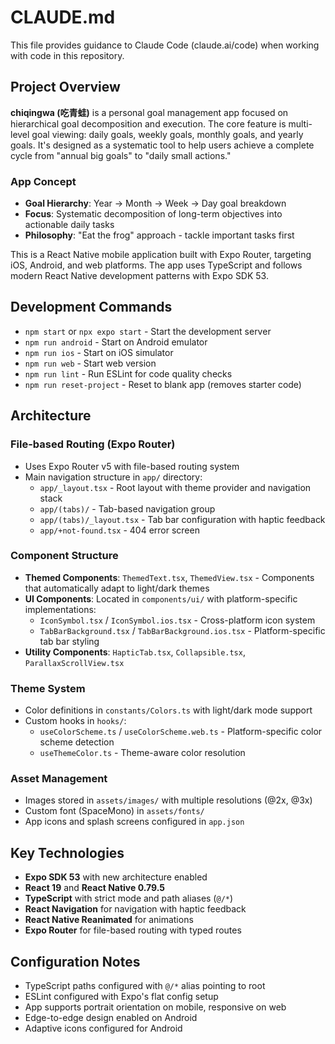 # CLAUDE.md

This file provides guidance to Claude Code (claude.ai/code) when working with code in this repository.

## Project Overview

**chiqingwa (吃青蛙)** is a personal goal management app focused on hierarchical goal decomposition and execution. The core feature is multi-level goal viewing: daily goals, weekly goals, monthly goals, and yearly goals. It's designed as a systematic tool to help users achieve a complete cycle from "annual big goals" to "daily small actions."

### App Concept
- **Goal Hierarchy**: Year → Month → Week → Day goal breakdown
- **Focus**: Systematic decomposition of long-term objectives into actionable daily tasks
- **Philosophy**: "Eat the frog" approach - tackle important tasks first

This is a React Native mobile application built with Expo Router, targeting iOS, Android, and web platforms. The app uses TypeScript and follows modern React Native development patterns with Expo SDK 53.

## Development Commands

- `npm start` or `npx expo start` - Start the development server
- `npm run android` - Start on Android emulator
- `npm run ios` - Start on iOS simulator  
- `npm run web` - Start web version
- `npm run lint` - Run ESLint for code quality checks
- `npm run reset-project` - Reset to blank app (removes starter code)

## Architecture

### File-based Routing (Expo Router)
- Uses Expo Router v5 with file-based routing system
- Main navigation structure in `app/` directory:
  - `app/_layout.tsx` - Root layout with theme provider and navigation stack
  - `app/(tabs)/` - Tab-based navigation group
  - `app/(tabs)/_layout.tsx` - Tab bar configuration with haptic feedback
  - `app/+not-found.tsx` - 404 error screen

### Component Structure
- **Themed Components**: `ThemedText.tsx`, `ThemedView.tsx` - Components that automatically adapt to light/dark themes
- **UI Components**: Located in `components/ui/` with platform-specific implementations:
  - `IconSymbol.tsx` / `IconSymbol.ios.tsx` - Cross-platform icon system
  - `TabBarBackground.tsx` / `TabBarBackground.ios.tsx` - Platform-specific tab bar styling
- **Utility Components**: `HapticTab.tsx`, `Collapsible.tsx`, `ParallaxScrollView.tsx`

### Theme System
- Color definitions in `constants/Colors.ts` with light/dark mode support
- Custom hooks in `hooks/`:
  - `useColorScheme.ts` / `useColorScheme.web.ts` - Platform-specific color scheme detection
  - `useThemeColor.ts` - Theme-aware color resolution

### Asset Management
- Images stored in `assets/images/` with multiple resolutions (@2x, @3x)
- Custom font (SpaceMono) in `assets/fonts/`
- App icons and splash screens configured in `app.json`

## Key Technologies
- **Expo SDK 53** with new architecture enabled
- **React 19** and **React Native 0.79.5**
- **TypeScript** with strict mode and path aliases (`@/*`)
- **React Navigation** for navigation with haptic feedback
- **React Native Reanimated** for animations
- **Expo Router** for file-based routing with typed routes

## Configuration Notes
- TypeScript paths configured with `@/*` alias pointing to root
- ESLint configured with Expo's flat config setup
- App supports portrait orientation on mobile, responsive on web
- Edge-to-edge design enabled on Android
- Adaptive icons configured for Android